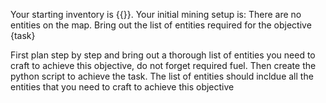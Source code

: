 Your starting inventory is {{}}. Your initial mining setup is: There are no entities on the map. Bring out the list of entities required for the objective
{task}

First plan step by step and bring out a thorough list of entities you need to craft to achieve this objective, do not forget required fuel. Then create the python script to achieve the task. The list of entities should incldue all the entities that you need to craft to achieve this objective
